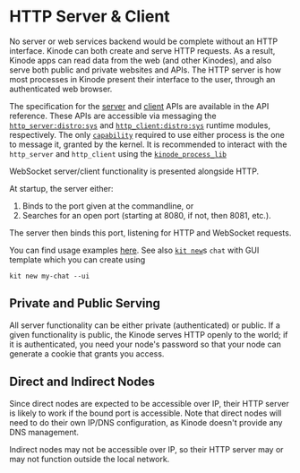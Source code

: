 # HTTP Server & Client

No server or web services backend would be complete without an HTTP interface.
Kinode can both create and serve HTTP requests.
As a result, Kinode apps can read data from the web (and other Kinodes), and also serve both public and private websites and APIs.
The HTTP server is how most processes in Kinode present their interface to the user, through an authenticated web browser.

The specification for the [server](../apis/http_server.md) and [client](../apis/http_client.md) APIs are available in the API reference.
These APIs are accessible via messaging the [`http_server:distro:sys`](https://github.com/kinode-dao/kinode/blob/main/kinode/src/http/server.rs) and [`http_client:distro:sys`](https://github.com/kinode-dao/kinode/blob/main/kinode/src/http/client.rs) runtime modules, respectively.
The only [`capability`](../system/process/capabilities.md) required to use either process is the one to message it, granted by the kernel.
It is recommended to interact with the `http_server` and `http_client` using the [`kinode_process_lib`](https://docs.rs/kinode_process_lib/latest/kinode_process_lib/http/index.html)

WebSocket server/client functionality is presented alongside HTTP.

At startup, the server either:

1. Binds to the port given at the commandline, or
2. Searches for an open port (starting at 8080, if not, then 8081, etc.).

The server then binds this port, listening for HTTP and WebSocket requests.

You can find usage examples [here](../cookbook/talking_to_the_outside_world.md).
See also [`kit new`](../kit/new.md)s `chat` with GUI template which you can create using
```
kit new my-chat --ui
```

## Private and Public Serving

All server functionality can be either private (authenticated) or public.
If a given functionality is public, the Kinode serves HTTP openly to the world; if it is authenticated, you need your node's password so that your node can generate a cookie that grants you access.

## Direct and Indirect Nodes

Since direct nodes are expected to be accessible over IP, their HTTP server is likely to work if the bound port is accessible.
Note that direct nodes will need to do their own IP/DNS configuration, as Kinode doesn't provide any DNS management.

Indirect nodes may not be accessible over IP, so their HTTP server may or may not function outside the local network.
